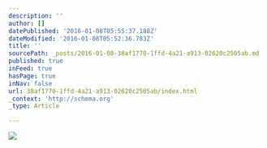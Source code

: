 ```yaml
---
description: ''
author: []
datePublished: '2016-01-08T05:55:37.188Z'
dateModified: '2016-01-08T05:52:36.783Z'
title: ''
sourcePath: _posts/2016-01-08-38af1770-1ffd-4a21-a913-02620c2505ab.md
published: true
inFeed: true
hasPage: true
inNav: false
url: 38af1770-1ffd-4a21-a913-02620c2505ab/index.html
_context: 'http://schema.org'
_type: Article

---
```

![](https://the-grid-user-content.s3-us-west-2.amazonaws.com/f001e360-b153-46c7-9901-ef511ed3b4ec.png)